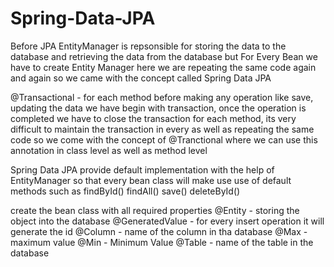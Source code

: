 # Spring-Data-JPA
Before JPA 
EntityManager is repsonsible for storing the data to the database and retrieving the data from the database
but For Every Bean we have to create Entity Manager here we are repeating the same code again and again 
so we came with the concept called Spring Data JPA

@Transactional - for each method before making any operation like save, updating the data we have begin with transaction,
once the operation is completed we have to close the transaction for each method, its very difficult to maintain the 
transaction in every as well as repeating the same code so we come with the concept of @Tranctional where we can use 
this annotation in class level as well as method level

Spring Data JPA provide default implementation with the help of EntityManager so that every bean class will make use
 use of default methods such as
 findById()
 findAll()
 save()
 deleteById()
 
 create the bean class with all required properties
@Entity - storing the object into the database
@GeneratedValue - for every insert operation it will generate the id
@Column - name of the column in tha database
@Max - maximum value 
@Min - Minimum Value
@Table - name of the table in the database

